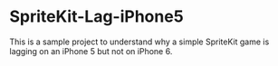 # SpriteKit-Lag-iPhone5

This is a sample project to understand why a simple SpriteKit game is lagging on an iPhone 5 but not on iPhone 6.
